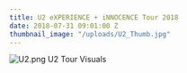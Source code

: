```yaml
---
title: U2 eXPERIENCE + iNNOCENCE Tour 2018
date: 2018-07-31 09:01:00 Z
thumbnail_image: "/uploads/U2_Thumb.jpg"
---
```


![U2.png](/uploads/U2.png)
U2 Tour Visuals